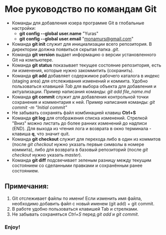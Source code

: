 # Мое руководство по командам Git
* Команды для добавления юзера программе Git в глобальные настройки:
    * **git config --global user.name** "Yuras"
    * **git config --global user.email** "monamurs@gmail.com"
* Команда **git init** служит для инициализации всего репозитория. В директории должна появиться скрытая папка *.git*.
* Команда **git version** выдает информацию о версии установленного Git на компьютере.
* Команда **git status** показывает текущее состояние репозитория, есть ли изменения, которые нужно закоммитить (сохранить).
* Команда **git add** добавляет содержимое рабочего каталога в индекс (staging area) для отслеживания изменений и коммита. Удобно пользоваться клавишей *Tab* для выбора объекта для добавления и актуализации. Пример написания команды: *git add file_name.md*
* Команда **git commit** служит для добавления контрольной точки сохранения и комментария к ней. Пример написания команды: *git commit -m "Initial commit"*
* Не забывать сохранять файл комбинацией клавиш **Ctrl+S** 
* Команда **git log** для отображения списка изменений. Стрелкой "Вниз" можно листать до более ранних изменений до надписи (END). Для выхода из чтения лога и возврата в окно терминала - клавиша **q**, что значит quit.
* Команда **git checkout** служит для перехода либо в один из коммитов (после *git checkout* нужно указать первые символы в номере коммита), либо для возврата в базовый репозиторий (после *git checkout* нужно указать *master*).
* Команда **git diff** подсвечивает зеленым разницу между текущим состоянием со сделанными правками и сохранённым ранее состоянием.

## Примечания:
1. Git отслеживает файлы по имени! Если изменить имя файла, необходимо добавить файл с новый именем (git add) + git commit.
2. В работе удобно пользоваться клавишей Tab и стрелками.
3. Не забывать сохраняться *Ctrl+S* перед *git add* и *git commit*.

### Enjoy!